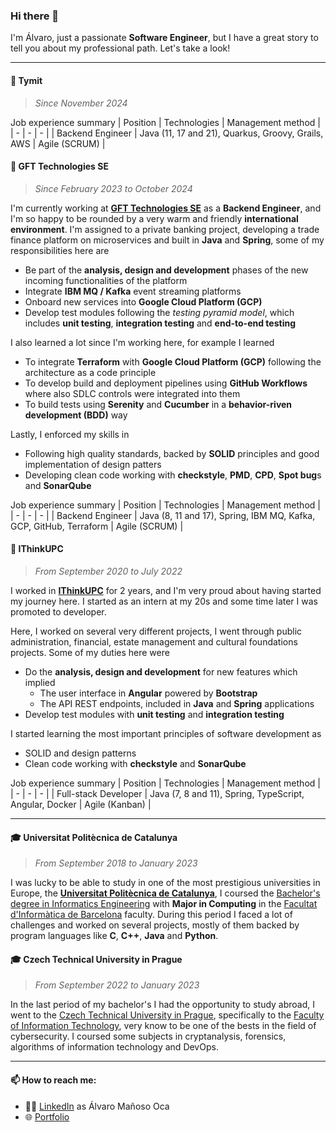 ### Hi there 👋
I'm Álvaro, just a passionate **Software Engineer**, but I have a great story to tell you about my professional path. Let's take a look!

***

#### 🏢 Tymit
> *Since November 2024*

Job experience summary
| Position | Technologies | Management method |
| - | - | - |
| Backend Engineer | Java (11, 17 and 21), Quarkus, Groovy, Grails, AWS | Agile (SCRUM) |

#### 🏢 GFT Technologies SE
> *Since February 2023 to October 2024*

I'm currently working at [**GFT Technologies SE**](https://www.gft.com/) as a **Backend Engineer**, and I'm so happy to be rounded by a very warm and friendly **international environment**. I'm assigned to a private banking project, developing a trade finance platform on microservices and built in **Java** and **Spring**, some of my responsibilities here are
- Be part of the **analysis, design and development** phases of the new incoming functionalities of the platform
- Integrate **IBM MQ / Kafka** event streaming platforms
- Onboard new services into **Google Cloud Platform (GCP)** 
- Develop test modules following the *testing pyramid model*, which includes **unit testing**, **integration testing** and **end-to-end testing**

I also learned a lot since I'm working here, for example I learned
- To integrate **Terraform** with **Google Cloud Platform (GCP)** following the architecture as a code principle
- To develop build and deployment pipelines using **GitHub Workflows** where also SDLC controls were integrated into them
- To build tests using **Serenity** and **Cucumber** in a **behavior-riven development (BDD)** way

Lastly, I enforced my skills in
- Following high quality standards, backed by **SOLID** principles and good implementation of design patters
- Developing clean code working with **checkstyle**, **PMD**, **CPD**, **Spot bug**s and **SonarQube**

Job experience summary
| Position | Technologies | Management method |
| - | - | - |
| Backend Engineer | Java (8, 11 and 17), Spring, IBM MQ, Kafka, GCP, GitHub, Terraform | Agile (SCRUM) |

#### 🏢 IThinkUPC
> *From September 2020 to July 2022*

I worked in [**IThinkUPC**](https://www.ithinkupc.com/) for 2 years, and I'm very proud about having started my journey here. I started as an intern at my 20s and some time later I was promoted to developer.

Here, I worked on several very different projects, I went through public administration, financial, estate management and cultural foundations projects. Some of my duties here were
- Do the **analysis, design and development** for new features which implied
  - The user interface in **Angular** powered by **Bootstrap**
  - The API REST endpoints, included in **Java** and **Spring** applications
- Develop test modules with **unit testing** and **integration testing**

I started learning the most important principles of software development as
- SOLID and design patterns
- Clean code working with **checkstyle** and **SonarQube**

Job experience summary
| Position | Technologies | Management method |
| - | - | - |
| Full-stack Developer | Java (7, 8 and 11), Spring, TypeScript, Angular, Docker | Agile (Kanban) |

***

#### 🎓 Universitat Politècnica de Catalunya
> *From September 2018 to January 2023*

I was lucky to be able to study in one of the most prestigious universities in Europe, the [**Universitat Politècnica de Catalunya**](https://www.upc.edu/), I coursed the [Bachelor's degree in Informatics Engineering](https://www.upc.edu/en/bachelors/informatics-engineering-barcelona-fib) with **Major in Computing** in the [Facultat d'Informàtica de Barcelona](https://www.fib.upc.edu/) faculty. During this period I faced a lot of challenges and worked on several projects, mostly of them backed by program languages like **C**, **C++**, **Java** and **Python**.

#### 🎓 Czech Technical University in Prague
> *From September 2022 to January 2023*

In the last period of my bachelor's I had the opportunity to study abroad, I went to the [Czech Technical University in Prague](https://www.cvut.cz/), specifically to the [Faculty of Information Technology](https://fit.cvut.cz/), very know to be one of the bests in the field of cybersecurity. I coursed some subjects in cryptanalysis, forensics, algorithms of information technology and DevOps.

***

#### 📫 How to reach me:
- 👨‍💼 [LinkedIn](https://linkedin.com/in/alvaromaoc) as Álvaro Mañoso Oca
- 🌐 [Portfolio](https://alvaromaoc.dev)
